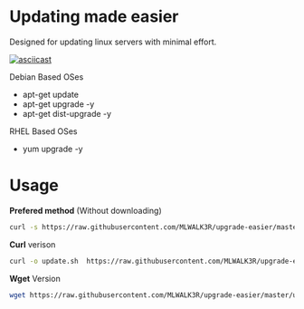 Updating made easier
===================
Designed for updating linux servers with minimal effort.

[![asciicast](https://asciinema.org/a/9z74rj7hxkje0wtzkmqn2oonn.png)](https://asciinema.org/a/9z74rj7hxkje0wtzkmqn2oonn)

Debian Based OSes
* apt-get update
* apt-get upgrade -y
* apt-get dist-upgrade -y

RHEL Based OSes 
* yum upgrade -y 

Usage
===========
**Prefered method** (Without downloading)

```bash
curl -s https://raw.githubusercontent.com/MLWALK3R/upgrade-easier/master/update.sh | bash
```

**Curl** verison
```bash
curl -o update.sh  https://raw.githubusercontent.com/MLWALK3R/upgrade-easier/master/update.sh && chmod +x update.sh && ./update.sh
```

**Wget** Version
```bash
wget https://raw.githubusercontent.com/MLWALK3R/upgrade-easier/master/update.sh && chmod +x update.sh && ./update.sh
```

